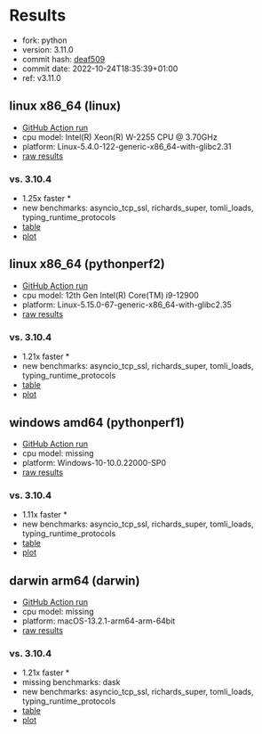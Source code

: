 # Results

- fork: python
- version: 3.11.0
- commit hash: [deaf509](https://github.com/python/cpython/commit/deaf509)
- commit date: 2022-10-24T18:35:39+01:00
- ref: v3.11.0

## linux x86_64 (linux)

- [GitHub Action run](https://github.com/faster-cpython/benchmarking/actions/runs/4950475325)
- cpu model: Intel(R) Xeon(R) W-2255 CPU @ 3.70GHz
- platform: Linux-5.4.0-122-generic-x86_64-with-glibc2.31
- [raw results](bm-20221024-linux-x86_64-python-v3.11.0-3.11.0-deaf509.json)

### vs. 3.10.4

- 1.25x faster \*
- new benchmarks: asyncio_tcp_ssl, richards_super, tomli_loads, typing_runtime_protocols
- [table](bm-20221024-linux-x86_64-python-v3.11.0-3.11.0-deaf509-vs-3.10.4.md)
- [plot](bm-20221024-linux-x86_64-python-v3.11.0-3.11.0-deaf509-vs-3.10.4.png)

## linux x86_64 (pythonperf2)

- [GitHub Action run](https://github.com/faster-cpython/benchmarking/actions/runs/4950475325)
- cpu model: 12th Gen Intel(R) Core(TM) i9-12900
- platform: Linux-5.15.0-67-generic-x86_64-with-glibc2.35
- [raw results](bm-20221024-pythonperf2-x86_64-python-v3.11.0-3.11.0-deaf509.json)

### vs. 3.10.4

- 1.21x faster \*
- new benchmarks: asyncio_tcp_ssl, richards_super, tomli_loads, typing_runtime_protocols
- [table](bm-20221024-pythonperf2-x86_64-python-v3.11.0-3.11.0-deaf509-vs-3.10.4.md)
- [plot](bm-20221024-pythonperf2-x86_64-python-v3.11.0-3.11.0-deaf509-vs-3.10.4.png)

## windows amd64 (pythonperf1)

- [GitHub Action run](https://github.com/faster-cpython/benchmarking/actions/runs/4950475325)
- cpu model: missing
- platform: Windows-10-10.0.22000-SP0
- [raw results](bm-20221024-pythonperf1-amd64-python-v3.11.0-3.11.0-deaf509.json)

### vs. 3.10.4

- 1.11x faster \*
- new benchmarks: asyncio_tcp_ssl, richards_super, tomli_loads, typing_runtime_protocols
- [table](bm-20221024-pythonperf1-amd64-python-v3.11.0-3.11.0-deaf509-vs-3.10.4.md)
- [plot](bm-20221024-pythonperf1-amd64-python-v3.11.0-3.11.0-deaf509-vs-3.10.4.png)

## darwin arm64 (darwin)

- [GitHub Action run](https://github.com/faster-cpython/benchmarking/actions/runs/4950475325)
- cpu model: missing
- platform: macOS-13.2.1-arm64-arm-64bit
- [raw results](bm-20221024-darwin-arm64-python-v3.11.0-3.11.0-deaf509.json)

### vs. 3.10.4

- 1.21x faster \*
- missing benchmarks: dask
- new benchmarks: asyncio_tcp_ssl, richards_super, tomli_loads, typing_runtime_protocols
- [table](bm-20221024-darwin-arm64-python-v3.11.0-3.11.0-deaf509-vs-3.10.4.md)
- [plot](bm-20221024-darwin-arm64-python-v3.11.0-3.11.0-deaf509-vs-3.10.4.png)

